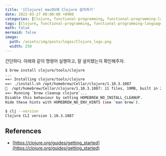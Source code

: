 ```yaml
---
title: '[Clojure] macOS에 Clojure 설치하기'
date: 2022-03-27 00:00:00 +0900
categories: [Clojure, functional-programming, functional-programming-language]
tags: [Clojure, functional-programming, functional-programming-language]
math: false
mermaid: false
image:
  path: /assets/img/posts/logos/Clojure_logo.png
  width: 250
---
```


간단하다. 아래와 같이 명령어 실행하고, 잘 설치됐는지 확인해주자.

```bash
$ brew install clojure/tools/clojure
...
==> Installing clojure/tools/clojure
==> ./install.sh /opt/homebrew/Cellar/clojure/1.10.3.1087
🍺  /opt/homebrew/Cellar/clojure/1.10.3.1087: 11 files, 19MB, built in 2 seconds
==> Running `brew cleanup clojure`...
Disable this behaviour by setting HOMEBREW_NO_INSTALL_CLEANUP.
Hide these hints with HOMEBREW_NO_ENV_HINTS (see `man brew`).

$ clj --version
Clojure CLI version 1.10.3.1087
```

## References

- [https://clojure.org/guides/getting_started](https://clojure.org/guides/getting_started)
